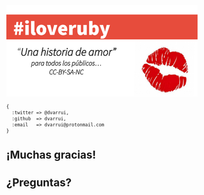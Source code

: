 
![](../language/images/iloveruby.png)

```
{
  :twitter => @dvarrui,
  :github  => dvarrui,
  :email   => dvarrui@protonmail.com
}
```

# ¡Muchas gracias!

# ¿Preguntas?

